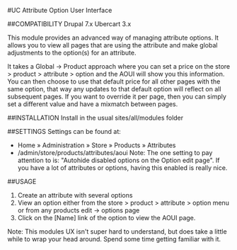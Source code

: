 #UC Attribute Option User Interface

##COMPATIBILITY
Drupal 7.x Ubercart 3.x

This module provides an advanced way of managing attribute options. It allows you to view all pages that are using the attribute and make global adjustments to the option(s) for an attribute.

It takes a Global -> Product approach where you can set a price on the store > product > attribute > option and the AOUI will show you this information. You can then choose to use that default price for all other pages with the same option, that way any updates to that default option will reflect on all subsequent pages. If you want to override it per page, then you can simply set a different value and have a mixmatch between pages.

##INSTALLATION
Install in the usual sites/all/modules folder

##SETTINGS
Settings can be found at:
* Home » Administration » Store » Products » Attributes
* /admin/store/products/attributes/aoui
Note: The one setting to pay attention to is: "Autohide disabled options on the Option edit page". If you have a lot of attributes or options, having this enabled is really nice.

##USAGE
1) Create an attribute with several options
2) View an option either from the store > product > attribute > option menu or from any products edit -> options page
3) Click on the [Name] link of the option to view the AOUI page.

Note: This modules UX isn't super hard to understand, but does take a little while to wrap your head around. Spend some time getting familiar with it.
